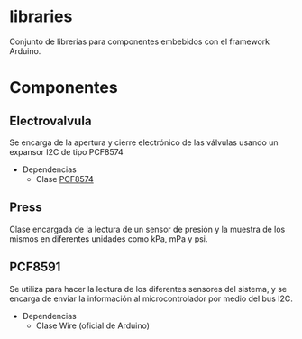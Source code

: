 # libraries
Conjunto de librerias para componentes embebidos con el framework Arduino.

# Componentes
## Electrovalvula
Se encarga de la apertura y cierre electrónico de las válvulas usando un expansor I2C de tipo PCF8574
* Dependencias
  * Clase [PCF8574](https://github.com/RobTillaart/Arduino/tree/master/libraries/PCF8574)
## Press
Clase encargada de la lectura de un sensor de presión y la muestra de los mismos en diferentes unidades como kPa, mPa y psi.
## PCF8591
Se utiliza para hacer la lectura de los diferentes sensores del sistema, y se encarga de enviar la información al microcontrolador por medio del bus I2C.
* Dependencias
  * Clase Wire (oficial de Arduino)
